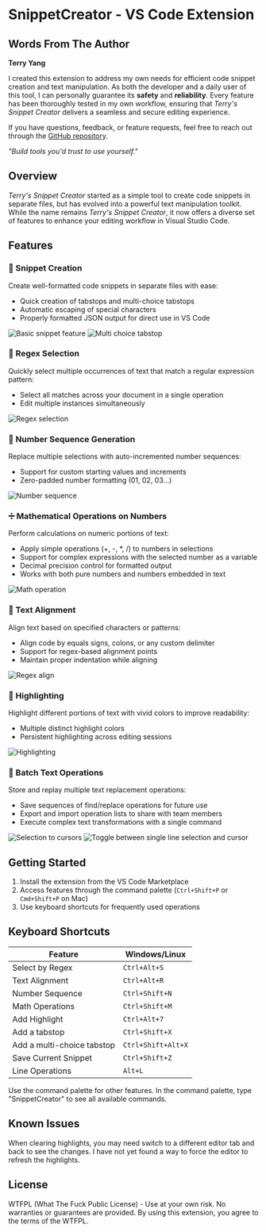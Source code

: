 # SnippetCreator - VS Code Extension

## Words From The Author

**Terry Yang**

I created this extension to address my own needs for efficient code snippet creation and text manipulation. As both the developer and a daily user of this tool, I can personally guarantee its **safety** and **reliability**. Every feature has been thoroughly tested in my own workflow, ensuring that *Terry's Snippet Creator* delivers a seamless and secure editing experience.

If you have questions, feedback, or feature requests, feel free to reach out through the [GitHub repository](https://github.com/0x7FFFFFFFFFFFFFFF/snippetcreator).

*"Build tools you'd trust to use yourself."*

## Overview

*Terry's Snippet Creator* started as a simple tool to create code snippets in separate files, but has evolved into a powerful text manipulation toolkit. While the name remains *Terry's Snippet Creator*, it now offers a diverse set of features to enhance your editing workflow in Visual Studio Code.

## Features

### 📝 Snippet Creation
Create well-formatted code snippets in separate files with ease:
- Quick creation of tabstops and multi-choice tabstops
- Automatic escaping of special characters
- Properly formatted JSON output for direct use in VS Code

![Basic snippet feature](https://raw.githubusercontent.com//0x7FFFFFFFFFFFFFFF/snippetcreator/main/images/basic_snippet.gif)
![Multi choice tabstop](https://raw.githubusercontent.com//0x7FFFFFFFFFFFFFFF/snippetcreator/main/images/multi_option_tabstop.gif)

### 🔎 Regex Selection
Quickly select multiple occurrences of text that match a regular expression pattern:
- Select all matches across your document in a single operation
- Edit multiple instances simultaneously

![Regex selection](https://raw.githubusercontent.com//0x7FFFFFFFFFFFFFFF/snippetcreator/main/images/regex_selection.gif)

### 🔢 Number Sequence Generation
Replace multiple selections with auto-incremented number sequences:
- Support for custom starting values and increments
- Zero-padded number formatting (01, 02, 03...)

![Number sequence](https://raw.githubusercontent.com//0x7FFFFFFFFFFFFFFF/snippetcreator/main/images/number_sequence.gif)

### ➗ Mathematical Operations on Numbers
Perform calculations on numeric portions of text:
- Apply simple operations (+, -, *, /) to numbers in selections
- Support for complex expressions with the selected number as a variable
- Decimal precision control for formatted output
- Works with both pure numbers and numbers embedded in text

![Math operation](https://raw.githubusercontent.com//0x7FFFFFFFFFFFFFFF/snippetcreator/main/images/math_operation.gif)

### 📏 Text Alignment
Align text based on specified characters or patterns:
- Align code by equals signs, colons, or any custom delimiter
- Support for regex-based alignment points
- Maintain proper indentation while aligning

![Regex align](https://raw.githubusercontent.com//0x7FFFFFFFFFFFFFFF/snippetcreator/main/images/regex_align.gif)

### 🌈 Highlighting
Highlight different portions of text with vivid colors to improve readability:
- Multiple distinct highlight colors
- Persistent highlighting across editing sessions

![Highlighting](https://raw.githubusercontent.com//0x7FFFFFFFFFFFFFFF/snippetcreator/main/images/highlighting.gif)

### 🔄 Batch Text Operations
Store and replay multiple text replacement operations:
- Save sequences of find/replace operations for future use
- Export and import operation lists to share with team members
- Execute complex text transformations with a single command

![Selection to cursors](https://raw.githubusercontent.com//0x7FFFFFFFFFFFFFFF/snippetcreator/main/images/selection_to_cursors.gif)
![Toggle between single line selection and cursor](https://raw.githubusercontent.com//0x7FFFFFFFFFFFFFFF/snippetcreator/main/images/toggle_single_line_selection_cursor.gif)

## Getting Started

1. Install the extension from the VS Code Marketplace
2. Access features through the command palette (`Ctrl+Shift+P` or `Cmd+Shift+P` on Mac)
3. Use keyboard shortcuts for frequently used operations

## Keyboard Shortcuts

| Feature | Windows/Linux |
|---------|--------------|
| Select by Regex | `Ctrl+Alt+S` |
| Text Alignment | `Ctrl+Alt+R` |
| Number Sequence | `Ctrl+Shift+N` |
| Math Operations | `Ctrl+Shift+M` |
| Add Highlight | `Ctrl+Alt+7` |
| Add a tabstop | `Ctrl+Shift+X` |
| Add a multi-choice tabstop | `Ctrl+Shift+Alt+X` |
| Save Current Snippet | `Ctrl+Shift+Z` |
| Line Operations | `Alt+L` |

Use the command palette for other features. In the command palette, type "SnippetCreator" to see all available commands.

## Known Issues
When clearing highlights, you may need switch to a different editor tab and back to see the changes. I have not yet found a way to force the editor to refresh the highlights.

## License

WTFPL (What The Fuck Public License) - Use at your own risk. No warranties or guarantees are provided. By using this extension, you agree to the terms of the WTFPL.

